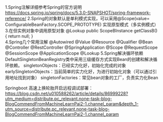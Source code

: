 1.Spring注解详细参考Spring的官方说明
   https://docs.spring.io/spring/docs/5.3.0-SNAPSHOT/spring-framework-reference/
2.Spring的对象默认是单利模式实现，可以采用@Scope(value= ConfigurableBeanFactory.SCOPE_PROTOTYPE)
  实现原型模式（多实例模式）
3.在但实例对象中调用原型对象
   @Lookup
   public ScopeBInstance getClassB() {
          return null;
   }  
4.Spring几个常用注解
  @Autowired
  @Value
  @Resource
  @Qualifier
  @Bean
  @Controller
  @RestController
  @SpringApplication
  @Scope
  @RequestScope
  @SessionScope
  @ApplicationScope
  @Lookup
5.Spring解决循环依赖
  DefaultSingletonBeanRegistry类中采用三级缓存方式实现Bean的创建和解决循环依赖。
  singletonObjects：已经实力化好，初始化完成的对象
  earlySingletonObjects：当前简单的实力化好，为进行初始化对象（可以通过引用地址找到对象）
  singletonFactories：常见bean对象的工厂，负责实力化Bean
  
Springboot 高速上换轮胎开启远程调试部署：
https://blog.csdn.net/u010588262/article/details/86999228?utm_medium=distribute.pc_relevant.none-task-blog-BlogCommendFromMachineLearnPai2-1.channel_param&depth_1-utm_source=distribute.pc_relevant.none-task-blog-BlogCommendFromMachineLearnPai2-1.channel_param  